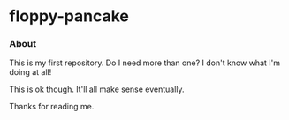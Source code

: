# floppy-pancake
### About
This is my first repository. Do I need more than one? I don't know what I'm doing at all!

This is ok though. It'll all make sense eventually. 

Thanks for reading me. 
